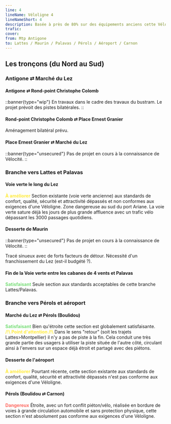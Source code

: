 ```yaml
---
line: 4
lineName: Véloligne 4
lineNameShort: 4
description: Basée à près de 80% sur des équipements anciens cette Véloligne à 4 branches desservira Lattes, Palavas, Pérols, Carnon et l'aéroport.
trafic:
cover:
from: Mtp Antigone
to: Lattes / Maurin / Palavas / Pérols / Aéroport / Carnon
---
```


## Les tronçons (du Nord au Sud)

### Antigone ⇄ Marché du Lez

#### Antigone ⇄ Rond-point Christophe Colomb

::banner{type="wip"}
En travaux dans le cadre des travaux du bustram. Le projet prévoit des pistes bilatérales.
::

#### Rond-point Christophe Colomb ⇄ Place Ernest Granier

Aménagement bilatéral prévu.

#### Place Ernest Granier ⇄ Marché du Lez

::banner{type="unsecured"}
Pas de projet en cours à la connaissance de Vélocité.
::

### Branche vers Lattes et Palavas

#### Voie verte le long du Lez

<span style="color:#FFEB3B;font-weight:bold;">À améliorer</span> Section existante (voie verte ancienne) aux standards de confort, qualité, sécurité et attractivité dépassés et non conformes aux exigences d'une Véloligne.
Zone dangereuse au sud du port Ariane. La voie verte sature déjà les jours de plus grande affluence avec un trafic vélo dépassant les 3000 passages quotidiens.

#### Desserte de Maurin

::banner{type="unsecured"}
Pas de projet en cours à la connaissance de Vélocité.
::

Tracé sinueux avec de forts facteurs de détour. Nécessité d'un franchissement du Lez (est-il budgété ?).


#### Fin de la Voie verte entre les cabanes de 4 vents et Palavas

<span style="color:#77DD77;font-weight:bold;">Satisfaisant</span> Seule section aux standards acceptables de cette branche Lattes/Palavas.

### Branche vers Pérols et aéroport

#### Marché du Lez ⇄ Pérols (Boulidou)

<span style="color:#77DD77;font-weight:bold;">Satisfaisant</span> Bien qu'étroite cette section est globalement satisfaisante.
<span style="color:#FFEB3B;font-weight:bold;"><br>/!\ Point d'attention /!\ </span>Dans le sens "retour" (soit les trajets Lattes>Montpellier) il n'y a pas de piste à la fin. Cela conduit une très grande partie des usagers à utiliser la piste située de l'autre côté, circulant ainsi à l'envers sur un espace déjà étroit et partagé avec des piétons.

#### Desserte de l'aéroport

<span style="color:#FFEB3B;font-weight:bold;">À améliorer</span> Pourtant récente, cette section existante aux standards de confort, qualité, sécurité et attractivité dépassés n'est pas conforme aux exigences d'une Véloligne.

#### Pérols (Boulidou ⇄ Carnon)

<span style="color:#ff6961;font-weight:bold;">Dangereux</span> Étroite, avec un fort conflit piéton/vélo, réalisée en bordure de voies à grande circulation automobile et sans protection physique, cette section n'est absolument pas conforme aux exigences d'une Véloligne.